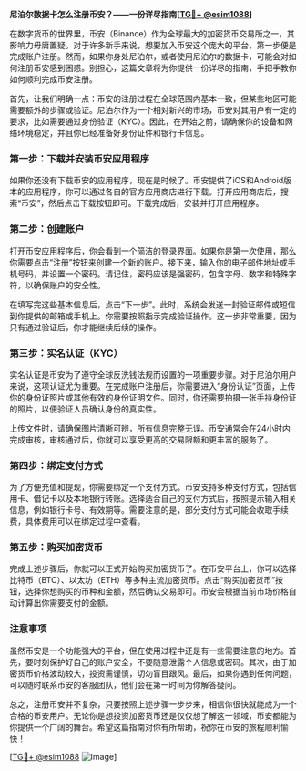 **尼泊尔数据卡怎么注册币安？——一份详尽指南[[TG💪+ @esim1088](https://t.me/s/esim1088)]**

在数字货币的世界里，币安（Binance）作为全球最大的加密货币交易所之一，其影响力毋庸置疑。对于许多新手来说，想要加入币安这个庞大的平台，第一步便是完成账户注册。然而，如果你身处尼泊尔，或者使用尼泊尔的数据卡，可能会对如何注册币安感到困惑。别担心，这篇文章将为你提供一份详尽的指南，手把手教你如何顺利完成币安注册。

首先，让我们明确一点：币安的注册过程在全球范围内基本一致，但某些地区可能需要额外的步骤或验证。尼泊尔作为一个相对新兴的市场，币安对其用户有一定的要求，比如需要通过身份验证（KYC）。因此，在开始之前，请确保你的设备和网络环境稳定，并且你已经准备好身份证件和银行卡信息。

### 第一步：下载并安装币安应用程序

如果你还没有下载币安的应用程序，现在是时候了。币安提供了iOS和Android版本的应用程序，你可以通过各自的官方应用商店进行下载。打开应用商店后，搜索“币安”，然后点击下载按钮即可。下载完成后，安装并打开应用程序。

### 第二步：创建账户

打开币安应用程序后，你会看到一个简洁的登录界面。如果你是第一次使用，那么你需要点击“注册”按钮来创建一个新的账户。接下来，输入你的电子邮件地址或手机号码，并设置一个密码。请记住，密码应该是强密码，包含字母、数字和特殊字符，以确保账户的安全性。

在填写完这些基本信息后，点击“下一步”。此时，系统会发送一封验证邮件或短信到你提供的邮箱或手机上。你需要按照指示完成验证操作。这一步非常重要，因为只有通过验证后，你才能继续后续的操作。

### 第三步：实名认证（KYC）

实名认证是币安为了遵守全球反洗钱法规而设置的一项重要步骤。对于尼泊尔用户来说，这项认证尤为重要。在完成账户注册后，你需要进入“身份认证”页面，上传你的身份证照片或其他有效的身份证明文件。同时，你还需要拍摄一张手持身份证的照片，以便验证人员确认身份的真实性。

上传文件时，请确保图片清晰可辨，所有信息完整无误。币安通常会在24小时内完成审核，审核通过后，你就可以享受更高的交易限额和更丰富的服务了。

### 第四步：绑定支付方式

为了方便充值和提现，你需要绑定一个支付方式。币安支持多种支付方式，包括信用卡、借记卡以及本地银行转账。选择适合自己的支付方式后，按照提示输入相关信息，例如银行卡号、有效期等。需要注意的是，部分支付方式可能会收取手续费，具体费用可以在绑定过程中查看。

### 第五步：购买加密货币

完成上述步骤后，你就可以正式开始购买加密货币了。在币安平台上，你可以选择比特币（BTC）、以太坊（ETH）等多种主流加密货币。点击“购买加密货币”按钮，选择你想购买的币种和金额，然后确认交易即可。币安会根据当前市场价格自动计算出你需要支付的金额。

### 注意事项

虽然币安是一个功能强大的平台，但在使用过程中还是有一些需要注意的地方。首先，要时刻保护好自己的账户安全，不要随意泄露个人信息或密码。其次，由于加密货币价格波动较大，投资需谨慎，切勿盲目跟风。最后，如果你遇到任何问题，可以随时联系币安的客服团队，他们会在第一时间为你解答疑问。

总之，注册币安并不复杂，只要按照上述步骤一步步来，相信你很快就能成为一个合格的币安用户。无论你是想投资加密货币还是仅仅想了解这一领域，币安都能为你提供一个广阔的舞台。希望这篇指南对你有所帮助，祝你在币安的旅程顺利愉快！

[[TG💪+ @esim1088](https://t.me/s/esim1088) ![Image](https://i.postimg.cc/4NQfJmqS/Snipaste-2025-05-13-00-14-12.png)]